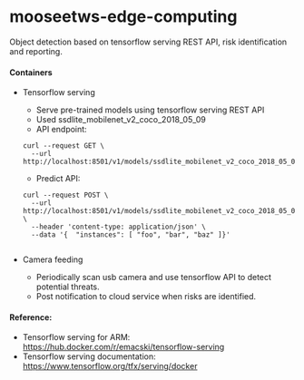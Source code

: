# mooseetws-edge-computing
Object detection based on tensorflow serving REST API, risk identification and reporting.

#### Containers

- Tensorflow serving

    - Serve pre-trained models using tensorflow serving REST API
    - Used ssdlite_mobilenet_v2_coco_2018_05_09 
    - API endpoint:
    
    ```
    curl --request GET \
      --url http://localhost:8501/v1/models/ssdlite_mobilenet_v2_coco_2018_05_09
    ```
    
    - Predict API:
    
    ```
    curl --request POST \
      --url http://localhost:8501/v1/models/ssdlite_mobilenet_v2_coco_2018_05_09:predict \
      --header 'content-type: application/json' \
      --data '{  "instances": [ "foo", "bar", "baz" ]}'
      
    ```

- Camera feeding
    - Periodically scan usb camera and use tensorflow API to detect potential threats.
    - Post notification to cloud service when risks are identified.

#### Reference: 
- Tensorflow serving for ARM: https://hub.docker.com/r/emacski/tensorflow-serving
- Tensorflow serving documentation: https://www.tensorflow.org/tfx/serving/docker
